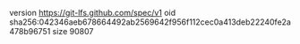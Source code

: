 version https://git-lfs.github.com/spec/v1
oid sha256:042346aeb678664492ab2569642f956f112cec0a413deb22240fe2a478b96751
size 90807
